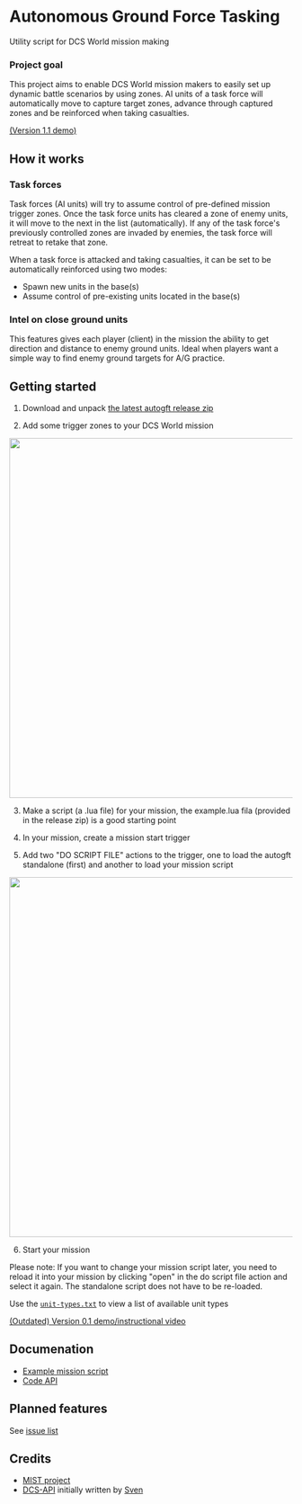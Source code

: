# Autonomous Ground Force Tasking
Utility script for DCS World mission making

### Project goal
This project aims to enable DCS World mission makers to easily set up dynamic battle scenarios by using zones. AI units of a task force will automatically move to capture target zones, advance through captured zones and be reinforced when taking casualties.

[(Version 1.1 demo)](https://www.youtube.com/watch?v=Cqv3Mj-Ss58&feature=youtu.be)

## How it works

### Task forces
Task forces (AI units) will try to assume control of pre-defined mission trigger zones. Once the task force units has cleared a zone of enemy units, it will move to the next in the list (automatically). If any of the task force's previously controlled zones are invaded by enemies, the task force will retreat to retake that zone.

When a task force is attacked and taking casualties, it can be set to be automatically reinforced using two modes:
* Spawn new units in the base(s)
* Assume control of pre-existing units located in the base(s)

### Intel on close ground units
This features gives each player (client) in the mission the ability to get direction and distance to enemy ground units. Ideal when players want a simple way to find enemy ground targets for A/G practice.

## Getting started
1. Download and unpack [the latest autogft release zip](https://github.com/birgersp/dcs-autogft/releases/latest/)  

2. Add some trigger zones to your DCS World mission  
<img src="https://cloud.githubusercontent.com/assets/5260237/21239139/ef528744-c305-11e6-9fa4-d19f45ac4b78.jpg" width="640"/>

3. Make a script (a .lua file) for your mission, the example.lua fila (provided in the release zip) is a good starting point  

4. In your mission, create a mission start trigger  

5. Add two "DO SCRIPT FILE" actions to the trigger, one to load the autogft standalone (first) and another to load your mission script  
<img src="https://cloud.githubusercontent.com/assets/5260237/21239387/f762718c-c306-11e6-8f58-07480400e8fb.jpg" width="640"/>

6. Start your mission

Please note: If you want to change your mission script later, you need to reload it into your mission by clicking "open" in the do script file action and select it again. The standalone script does not have to be re-loaded.  

Use the [`unit-types.txt`](https://raw.githubusercontent.com/birgersp/dcs-unit-types/master/unit-types.txt) to view a list of available unit types

[(Outdated) Version 0.1 demo/instructional video](https://www.youtube.com/watch?v=bmTS60qrF5g)

## Documenation
- [Example mission script](https://raw.githubusercontent.com/birgersp/dcs-autogft/master/example/example.lua)
- [Code API](https://birgersp.github.io/dcs-autogft/)

## Planned features
See [issue list](https://github.com/birgersp/dcs-autogft/issues)

## Credits
- [MIST project](https://github.com/mrSkortch/MissionScriptingTools)
- [DCS-API](https://github.com/FlightControl-Master/DCS-API) initially written by [Sven](https://github.com/FlightControl-Master)
